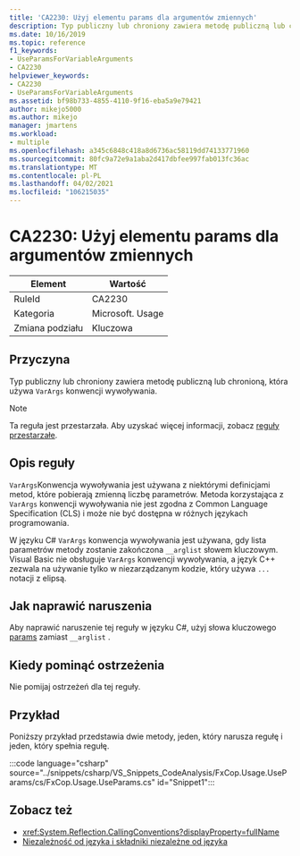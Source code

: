 ```yaml
---
title: 'CA2230: Użyj elementu params dla argumentów zmiennych'
description: Typ publiczny lub chroniony zawiera metodę publiczną lub chronioną, która używa konwencji wywoływania VarArgs.
ms.date: 10/16/2019
ms.topic: reference
f1_keywords:
- UseParamsForVariableArguments
- CA2230
helpviewer_keywords:
- CA2230
- UseParamsForVariableArguments
ms.assetid: bf98b733-4855-4110-9f16-eba5a9e79421
author: mikejo5000
ms.author: mikejo
manager: jmartens
ms.workload:
- multiple
ms.openlocfilehash: a345c6848c418a8d6736ac58119dd74133771960
ms.sourcegitcommit: 80fc9a72e9a1aba2d417dbfee997fab013fc36ac
ms.translationtype: MT
ms.contentlocale: pl-PL
ms.lasthandoff: 04/02/2021
ms.locfileid: "106215035"
---
```

# <a name="ca2230-use-params-for-variable-arguments"></a>CA2230: Użyj elementu params dla argumentów zmiennych

|Element|Wartość|
|-|-|
|RuleId|CA2230|
|Kategoria|Microsoft. Usage|
|Zmiana podziału|Kluczowa|

## <a name="cause"></a>Przyczyna
Typ publiczny lub chroniony zawiera metodę publiczną lub chronioną, która używa `VarArgs` konwencji wywoływania.

> [!NOTE]
> Ta reguła jest przestarzała. Aby uzyskać więcej informacji, zobacz [reguły przestarzałe](fxcop-unported-deprecated-rules.md).

## <a name="rule-description"></a>Opis reguły
`VarArgs`Konwencja wywoływania jest używana z niektórymi definicjami metod, które pobierają zmienną liczbę parametrów. Metoda korzystająca z `VarArgs` konwencji wywoływania nie jest zgodna z Common Language Specification (CLS) i może nie być dostępna w różnych językach programowania.

W języku C# `VarArgs` konwencja wywoływania jest używana, gdy lista parametrów metody zostanie zakończona `__arglist` słowem kluczowym. Visual Basic nie obsługuje `VarArgs` konwencji wywoływania, a język C++ zezwala na używanie tylko w niezarządzanym kodzie, który używa `...` notacji z elipsą.

## <a name="how-to-fix-violations"></a>Jak naprawić naruszenia
Aby naprawić naruszenie tej reguły w języku C#, użyj słowa kluczowego [params](/dotnet/csharp/language-reference/keywords/params) zamiast `__arglist` .

## <a name="when-to-suppress-warnings"></a>Kiedy pominąć ostrzeżenia
Nie pomijaj ostrzeżeń dla tej reguły.

## <a name="example"></a>Przykład
Poniższy przykład przedstawia dwie metody, jeden, który narusza regułę i jeden, który spełnia regułę.

:::code language="csharp" source="../snippets/csharp/VS_Snippets_CodeAnalysis/FxCop.Usage.UseParams/cs/FxCop.Usage.UseParams.cs" id="Snippet1":::

## <a name="see-also"></a>Zobacz też

- <xref:System.Reflection.CallingConventions?displayProperty=fullName>
- [Niezależność od języka i składniki niezależne od języka](/dotnet/standard/language-independence-and-language-independent-components)
